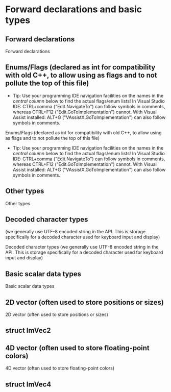 # Forward declarations and basic types
## Forward declarations

Forward declarations
## Enums/Flags (declared as int for compatibility with old C++, to allow using as flags and to not pollute the top of this file)
- Tip: Use your programming IDE navigation facilities on the names in the _central column_ below to find the actual flags/enum lists!
In Visual Studio IDE: CTRL+comma ("Edit.NavigateTo") can follow symbols in comments, whereas CTRL+F12 ("Edit.GoToImplementation") cannot.
With Visual Assist installed: ALT+G ("VAssistX.GoToImplementation") can also follow symbols in comments.

Enums/Flags (declared as int for compatibility with old C++, to allow using as flags and to not pollute the top of this file)
- Tip: Use your programming IDE navigation facilities on the names in the _central column_ below to find the actual flags/enum lists!
In Visual Studio IDE: CTRL+comma ("Edit.NavigateTo") can follow symbols in comments, whereas CTRL+F12 ("Edit.GoToImplementation") cannot.
With Visual Assist installed: ALT+G ("VAssistX.GoToImplementation") can also follow symbols in comments.
## Other types

Other types
## Decoded character types
(we generally use UTF-8 encoded string in the API. This is storage specifically for a decoded character used for keyboard input and display)

Decoded character types
(we generally use UTF-8 encoded string in the API. This is storage specifically for a decoded character used for keyboard input and display)
## Basic scalar data types

Basic scalar data types
## 2D vector (often used to store positions or sizes)

2D vector (often used to store positions or sizes)
## struct  **<struct> ImVec2**
## 4D vector (often used to store floating-point colors)

4D vector (often used to store floating-point colors)
## struct  **<struct> ImVec4**

